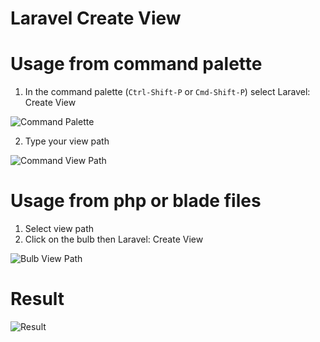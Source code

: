 # Laravel Create View

# Usage from command palette
1. In the command palette (`Ctrl-Shift-P` or `Cmd-Shift-P`) select Laravel: Create View

![Command Palette](https://github.com/glitchbl/laravel-create-view/raw/master/images/command-palette.png)

2. Type your view path

![Command View Path](https://github.com/glitchbl/laravel-create-view/raw/master/images/view-path.png)

# Usage from php or blade files
1. Select view path
2. Click on the bulb then Laravel: Create View

![Bulb View Path](https://github.com/glitchbl/laravel-create-view/raw/master/images/php-blade.png)

# Result
![Result](https://github.com/glitchbl/laravel-create-view/raw/master/images/result.png)